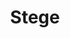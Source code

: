 ---
title: 'Stege'
symbol_image: 'symbols/insats/37.svg'
weight: 37
card: true
card_color: 'bg-symbol-red'
---